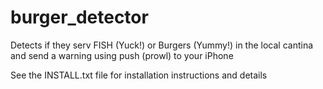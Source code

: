 # burger_detector
Detects if they serv FISH (Yuck!) or Burgers (Yummy!) in the local cantina and send a warning using push (prowl) to your iPhone

See the INSTALL.txt file for installation instructions and details
